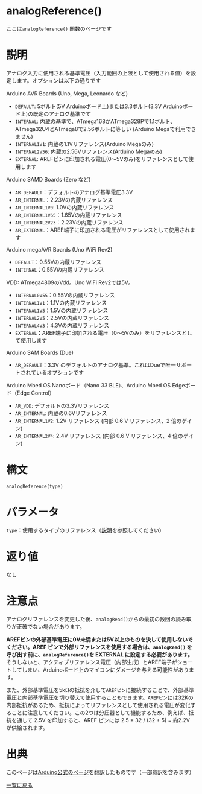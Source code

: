 # analogReference()

ここは`analogReference()` 関数のページです

# 説明

アナログ入力に使用される基準電圧（入力範囲の上限として使用される値）を設定します。オプションは以下の通りです

Arduino AVR Boards (Uno, Mega, Leonardo など)

- `DEFAULT`: 5ボルト(5V Arduinoボード上)または3.3ボルト(3.3V Arduinoボード上)の既定のアナログ基準です
- `INTERNAL`: 内蔵の基準で、ATmega168かATmega328Pで1.1ボルト、ATmega32U4とATmega8で2.56ボルトに等しい (Arduino Megaで利用できません)
- `INTERNAL1V1`: 内蔵の1.1Vリファレンス(Arduino Megaのみ)
- `INTERNAL2V56`: 内蔵の2.56Vリファレンス(Arduino Megaのみ)
- `EXTERNAL`: AREFピンに印加される電圧(0～5Vのみ)をリファレンスとして使用します

Arduino SAMD Boards (Zero など)

- `AR_DEFAULT`：デフォルトのアナログ基準電圧3.3V
- `AR_INTERNAL`：2.23Vの内蔵リファレンス
- `AR_INTERNAL1V0`: 1.0Vの内蔵リファレンス
- `AR_INTERNAL1V65`：1.65Vの内蔵リファレンス
- `AR_INTERNAL2V23`：2.23Vの内蔵リファレンス
- `AR_EXTERNAL`：AREF端子に印加される電圧がリファレンスとして使用されます

Arduino megaAVR Boards (Uno WiFi Rev2)

- `DEFAULT`：0.55Vの内蔵リファレンス
- `INTERNAL`：0.55Vの内蔵リファレンス

VDD: ATmega4809のVdd。Uno WiFi Rev2では5V。

- `INTERNAL0V55`：0.55Vの内蔵リファレンス
- `INTERNAL1V1`：1.1Vの内蔵リファレンス
- `INTERNAL1V5`：1.5Vの内蔵リファレンス
- `INTERNAL2V5`：2.5Vの内蔵リファレンス
- `INTERNAL4V3`：4.3Vの内蔵リファレンス
- `EXTERNAL`：AREF端子に印加される電圧（0〜5Vのみ）をリファレンスとして使用します

Arduino SAM Boards (Due)

- `AR_DEFAULT`：3.3V のデフォルトのアナログ基準。これはDueで唯一サポートされているオプションです

Arduino Mbed OS Nanoボード（Nano 33 BLE）、Arduino Mbed OS Edgeボード（Edge Control）

- `AR_VDD`: デフォルトの3.3Vリファレンス
- `AR_INTERNAL`: 内蔵の0.6Vリファレンス
- `AR_INTERNAL1V2`: 1.2V リファレンス (内部 0.6 V リファレンス、2 倍のゲイン)
- `AR_INTERNAL2V4`: 2.4V リファレンス (内部 0.6 V リファレンス、4 倍のゲイン)

# 構文

`analogReference(type)`

# パラメータ

`type`：使用するタイプのリファレンス（[説明](#説明)を参照してください）

# 返り値

なし

# 注意点

アナログリファレンスを変更した後、`analogRead()`からの最初の数回の読み取りが正確でない場合があります。

**AREFピンの外部基準電圧に0V未満または5V以上のものを決して使用しないでください。AREF ピンで外部リファレンスを使用する場合は、`analogRead()` を呼び出す前に、`analogReference()`を EXTERNAL に設定する必要があります。**
そうしないと、アクティブリファレンス電圧（内部生成）とAREF端子がショートしてしまい、Arduinoボード上のマイコンにダメージを与える可能性があります。

また、外部基準電圧を5kΩの抵抗を介して`AREFピン`に接続することで、外部基準電圧と内部基準電圧を切り替えて使用することもできます。`AREFピン`には32Kの内部抵抗があるため、抵抗によってリファレンスとして使用される電圧が変化することに注意してください。この2つは分圧器として機能するため、例えば、抵抗を通して 2.5V を印加すると、AREF ピンには 2.5 * 32 / (32 + 5) = 約2.2V が供給されます。

# 出典

このページは[Arduino公式のページ](https://www.arduino.cc/reference/en/language/functions/analog-io/analogreference/)を翻訳したものです（一部意訳を含みます）

[一覧に戻る](http://pages.nchlab.net/Arduino/ref/)
